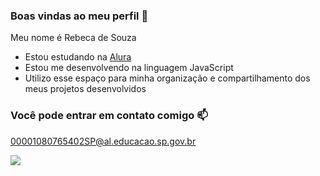 ### Boas vindas ao meu perfil 💙

Meu nome é Rebeca de Souza

- Estou estudando na [Alura](https://www.alura.com.br)
- Estou me desenvolvendo na linguagem JavaScript
- Utilizo esse espaço para minha organização e compartilhamento dos meus projetos desenvolvidos

### Você pode entrar em contato comigo 📫

00001080765402SP@al.educacao.sp.gov.br

![](https://media1.tenor.com/m/stzY9WaBr3UAAAAC/jungkook.gif)

